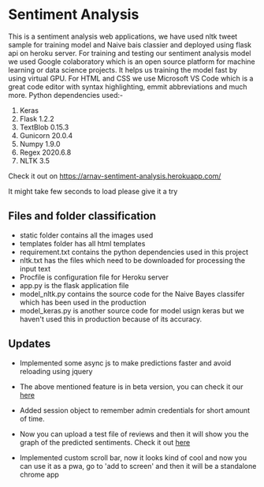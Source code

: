 
# Sentiment Analysis

This is a sentiment analysis web applications, we have used nltk tweet sample for training model and Naive bais classier and deployed using flask api on heroku server.
For training and testing our sentiment analysis model we used Google colaboratory which is an open source platform for machine learning or data science projects.
It helps us training the model fast by using virtual GPU.
For HTML and CSS we use Microsoft VS Code which is a great code editor with syntax highlighting, emmit abbreviations and much more.
Python dependencies used:-

1. Keras
2. Flask 1.2.2
3. TextBlob 0.15.3
4. Gunicorn 20.0.4
5. Numpy 1.9.0
6. Regex 2020.6.8
7. NLTK 3.5

Check it out on
https://arnav-sentiment-analysis.herokuapp.com/

It might take few seconds to load please give it a try

## Files and folder classification

<ul>
    <li>static folder contains all the images used</li>
    <li>templates folder has all html templates</li>
    <li>requirement.txt contains the python dependencies used in this project</li>
    <li>nltk.txt has the files which need to be downloaded for processing the input text</li>
    <li>Procfile is configuration file for Heroku server</li>
    <li>app.py is the flask application file</li>
    <li>model_nltk.py contains the source code for the Naive Bayes classifer which has been used in the production</li>
    <li>model_keras.py is another source code for model usign keras but we haven't used this in production because of its accuracy.</li>
</ul>

## Updates

- Implemented some async js to make predictions faster and avoid reloading using jquery

- The above mentioned feature is in beta version, you can check it our [here](https://arnav-sentiment-analysis.herokuapp.com/)

- Added session object to remember admin credentials for short amount of time.

- Now you can upload a test file of reviews and then it will show you the graph of the predicted sentiments. Check it out [here](https://sentiment-analysis-web-app.herokuapp.com/upload)

- Implemented custom scroll bar, now it looks kind of cool and now you can use it as a pwa, go to 'add to screen' and then it will be a standalone chrome app
